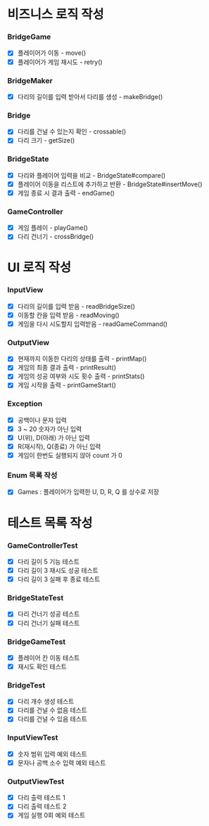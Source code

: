 # 비즈니스 로직 작성
### BridgeGame
- [x] 플레이어가 이동 - move()
- [x] 플레이어가 게임 재시도 - retry()
### BridgeMaker
- [x] 다리의 길이를 입력 받아서 다리를 생성 - makeBridge()
### Bridge
- [x] 다리를 건널 수 있는지 확인 - crossable()
- [x] 다리 크기 - getSize()
### BridgeState
- [x] 다리와 플레이어 입력을 비교 - BridgeState#compare()
- [x] 플레이어 이동을 리스트에 추가하고 반환 - BridgeState#insertMove()
- [x] 게임 종료 시 결과 출력 - endGame()
### GameController
- [x] 게임 플레이 - playGame()
- [X] 다리 건너기 - crossBridge()
# UI 로직 작성
### InputView
- [x] 다리의 길이를 입력 받음 - readBridgeSize()
- [x] 이동할 칸을 입력 받음 - readMoving()
- [x] 게임을 다시 시도할지 입력받음 - readGameCommand()
### OutputView
- [x] 현재까지 이동한 다리의 상태를 출력 - printMap()
- [x] 게임의 최종 결과 출력 - printResult()
- [x] 게임의 성공 여부와 시도 횟수 출력 - printStats()
- [x] 게임 시작을 출력 - printGameStart()
### Exception
- [x] 공백이나 문자 입력
- [x] 3 ~ 20 숫자가 아닌 입력
- [x] U(위), D(아래) 가 아닌 입력
- [x] R(재시작), Q(종료) 가 아닌 입력
- [x] 게임이 한번도 실행되지 않아 count 가 0 
### Enum 목록 작성
- [X] Games : 플레이어가 입력한 U, D, R, Q 를 상수로 저장
# 테스트 목록 작성
### GameControllerTest
- [x] 다리 길이 5 기능 테스트
- [x] 다리 길이 3 재시도 성공 테스트
- [x] 다리 길이 3 실패 후 종료 테스트
### BridgeStateTest
- [x] 다리 건너기 성공 테스트
- [x] 다리 건너기 실패 테스트
### BridgeGameTest
- [x] 플레이어 칸 이동 테스트
- [x] 재시도 확인 테스트
### BridgeTest
- [x] 다리 개수 생성 테스트
- [x] 다리를 건널 수 없음 테스트
- [x] 다리를 건널 수 있음 테스트
### InputViewTest
- [x] 숫자 범위 입력 예외 테스트
- [x] 문자나 공백 소수 입력 예외 테스트
### OutputViewTest
- [x] 다리 출력 테스트 1
- [x] 다리 출력 테스트 2
- [x] 게임 실행 0회 예외 테스트